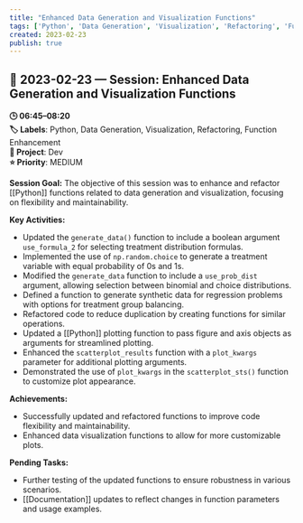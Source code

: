 ```yaml
---
title: "Enhanced Data Generation and Visualization Functions"
tags: ['Python', 'Data Generation', 'Visualization', 'Refactoring', 'Function Enhancement']
created: 2023-02-23
publish: true
---
```


## 📅 2023-02-23 — Session: Enhanced Data Generation and Visualization Functions

**🕒 06:45–08:20**  
**🏷️ Labels**: Python, Data Generation, Visualization, Refactoring, Function Enhancement  
**📂 Project**: Dev  
**⭐ Priority**: MEDIUM  


**Session Goal:**
The objective of this session was to enhance and refactor [[Python]] functions related to data generation and visualization, focusing on flexibility and maintainability.

**Key Activities:**
- Updated the `generate_data()` function to include a boolean argument `use_formula_2` for selecting treatment distribution formulas.
- Implemented the use of `np.random.choice` to generate a treatment variable with equal probability of 0s and 1s.
- Modified the `generate_data` function to include a `use_prob_dist` argument, allowing selection between binomial and choice distributions.
- Defined a function to generate synthetic data for regression problems with options for treatment group balancing.
- Refactored code to reduce duplication by creating functions for similar operations.
- Updated a [[Python]] plotting function to pass figure and axis objects as arguments for streamlined plotting.
- Enhanced the `scatterplot_results` function with a `plot_kwargs` parameter for additional plotting arguments.
- Demonstrated the use of `plot_kwargs` in the `scatterplot_sts()` function to customize plot appearance.

**Achievements:**
- Successfully updated and refactored functions to improve code flexibility and maintainability.
- Enhanced data visualization functions to allow for more customizable plots.

**Pending Tasks:**
- Further testing of the updated functions to ensure robustness in various scenarios.
- [[Documentation]] updates to reflect changes in function parameters and usage examples.
